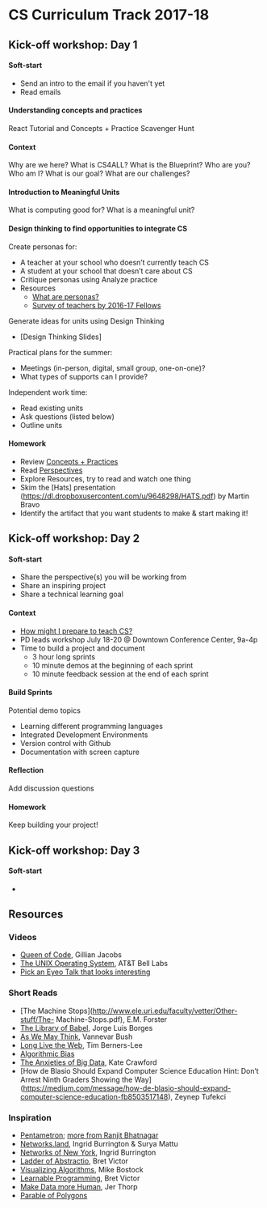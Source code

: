 # CS Curriculum Track 2017-18

## Kick-off workshop: Day 1

#### Soft-start
- Send an intro to the email if you haven't yet
- Read emails

#### Understanding concepts and practices
React Tutorial and Concepts + Practice Scavenger Hunt

#### Context
Why are we here? What is CS4ALL? What is the Blueprint?
Who are you? Who am I? 
What is our goal?
What are our challenges?

#### Introduction to Meaningful Units
What is computing good for?
What is a meaningful unit?

#### Design thinking to find opportunities to integrate CS

Create personas for:
* A teacher at your school who doesn’t currently teach CS
* A student at your school that doesn’t care about CS
* Critique personas using Analyze practice
* Resources
    - [What are personas?](https://www.usability.gov/how-to-and-tools/methods/personas.html)
    - [Survey of teachers by 2016-17 Fellows]()

Generate ideas for units using Design Thinking
* [Design Thinking Slides]

Practical plans for the summer:
* Meetings (in-person, digital, small group, one-on-one)?
* What types of supports can I provide?

Independent work time:
* Read existing units
* Ask questions (listed below)
* Outline units

#### Homework
* Review [Concepts + Practices]()
* Read [Perspectives]()
* Explore Resources, try to read and watch one thing
* Skim the [Hats] presentation (https://dl.dropboxusercontent.com/u/9648298/HATS.pdf) by Martin Bravo
* Identify the artifact that you want students to make & start making it!


## Kick-off workshop: Day 2

#### Soft-start
* Share the perspective(s) you will be working from
* Share an inspiring project
* Share a technical learning goal

#### Context
* [How might I prepare to teach CS?]()
* PD leads workshop July 18-20 @ Downtown Conference Center, 9a-4p
* Time to build a project and document
    - 3 hour long sprints
    - 10 minute demos at the beginning of each sprint
    - 10 minute feedback session at the end of each sprint

#### Build Sprints
Potential demo topics
- Learning different programming languages
- Integrated Development Environments
- Version control with Github
- Documentation with screen capture

#### Reflection
Add discussion questions

#### Homework
Keep building your project!

## Kick-off workshop: Day 3

#### Soft-start
* 

## Resources

### Videos
 * [Queen of Code](http://fivethirtyeight.com/features/the-queen-of-code/), Gillian Jacobs
 * [The UNIX Operating System](https://www.youtube.com/watch?v=tc4ROCJYbm0), AT&T Bell Labs
 * [Pick an Eyeo Talk that looks interesting](https://vimeo.com/eyeofestival/)

### Short Reads
  * [The Machine Stops](http://www.ele.uri.edu/faculty/vetter/Other-stuff/The-
  Machine-Stops.pdf), E.M. Forster
  * [The Library of Babel](https://libraryofbabel.info/Borges/libraryofbabel.pdf), Jorge Luis Borges
  * [As We May Think](http://www.theatlantic.com/magazine/archive/1945/07/as-we-may-think/303881/), Vannevar Bush
  * [Long Live the Web](http://jblomo.github.io/webarch253/slides/Long_Live_the_Web.pdf), Tim Berners-Lee
  * [Algorithmic Bias](https://www.washingtonpost.com/news/monkey-cage/wp/2016/10/17/can-an-algorithm-be-racist-our-analysis-is-more-cautious-than-propublicas/)
  * [The Anxieties of Big Data](http://thenewinquiry.com/essays/the-anxieties-of-big-data/), Kate Crawford
  * [How de Blasio Should Expand Computer Science Education
Hint: Don’t Arrest Ninth Graders Showing the Way] (https://medium.com/message/how-de-blasio-should-expand-computer-science-education-fb8503517148), Zeynep Tufekci

### Inspiration
* [Pentametron](http://twitter.com/pentametron); [more from Ranjit Bhatnagar](http://moonmilk.com/)
* [Networks.land](http://networks.land), Ingrid Burrington & Surya Mattu
* [Networks of New York](), Ingrid Burrington
* [Ladder of Abstractio](http://worrydream.com/#!2/LadderOfAbstraction), Bret Victor
* [Visualizing Algorithms](https://bost.ocks.org/mike/algorithms/), Mike Bostock
* [Learnable Programming](http://worrydream.com/#!/LearnableProgramming), Bret Victor
* [Make Data more Human](https://www.ted.com/talks/jer_thorp_make_data_more_human), Jer Thorp
* [Parable of Polygons](http://ncase.me/polygons/)


